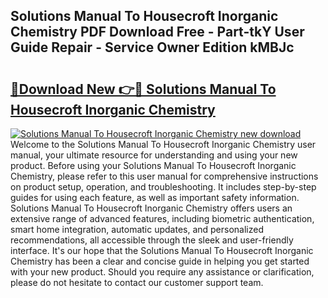 ## Solutions Manual To Housecroft Inorganic Chemistry PDF Download Free - Part-tkY User Guide Repair - Service Owner Edition kMBJc

# <h2><a href="http://bc76633.oget.top/?id=Solutions+Manual+To+Housecroft+Inorganic+Chemistry">🔗Download New 👉🔴 Solutions Manual To Housecroft Inorganic Chemistry</a></h2>

[![Solutions Manual To Housecroft Inorganic Chemistry new download](https://i.imgur.com/5g1atiW.png)](http://bc76633.oget.top/?id=Solutions+Manual+To+Housecroft+Inorganic+Chemistry)
Welcome to the Solutions Manual To Housecroft Inorganic Chemistry user manual, your ultimate resource for understanding and using your new product. Before using your Solutions Manual To Housecroft Inorganic Chemistry, please refer to this user manual for comprehensive instructions on product setup, operation, and troubleshooting. It includes step-by-step guides for using each feature, as well as important safety information. Solutions Manual To Housecroft Inorganic Chemistry offers users an extensive range of advanced features, including biometric authentication, smart home integration, automatic updates, and personalized recommendations, all accessible through the sleek and user-friendly interface. It's our hope that the Solutions Manual To Housecroft Inorganic Chemistry has been a clear and concise guide in helping you get started with your new product. Should you require any assistance or clarification, please do not hesitate to contact our customer support team.
